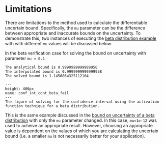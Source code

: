 # Limitations

There are limitations to the method used to calculate the differentiable uncertain bound. Specifically, the `mu` parameter can be the difference between appropriate and inaccurate bounds on the uncertainty. To demonstrate this, two instances of executing the [beta distribution example](content:references:beta) with with different `mu` values will be discussed below.

In the beta verification case for solving the bound on uncertainty with parameter `mu = 0.1` 

    The analytical bound is 0.9999999999999958
    The interpolated bound is 0.9999999999999958
    The solved bound is 1.1456864325112104

```{figure} ../images/verification-conf_int/continuous_beta_fail.png
---
height: 400px
name: conf_int_cont_beta_fail
---
The figure of solving for the confidence interval using the activation function technique for a beta distribution.
```

This is the same example discussed in the [bound on uncertainty of a beta distribution](content:references:beta) with only the `mu` parameter changed. In this case, `mu=1e-12` was used to acheive an appropriate result. However, choosing an appropriate value is dependent on the values of which you are calculating the uncertain bound (i.e. a smaller `mu` is not necessarily better for your application).
